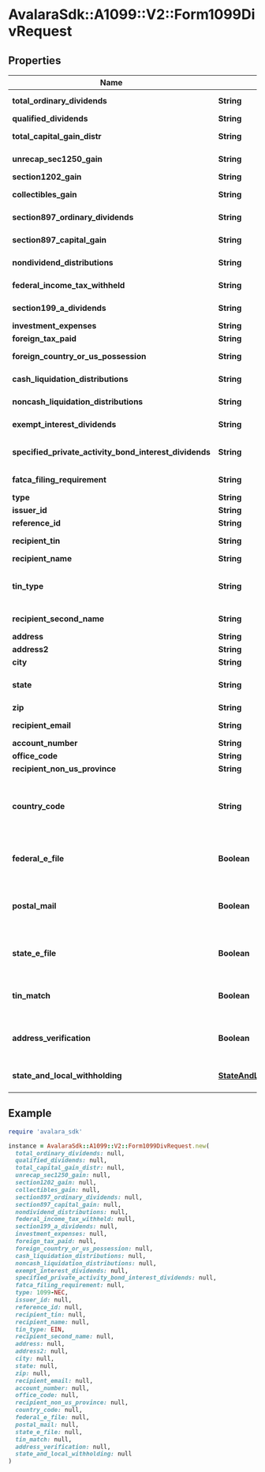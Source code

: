 # AvalaraSdk::A1099::V2::Form1099DivRequest

## Properties

| Name | Type | Description | Notes |
| ---- | ---- | ----------- | ----- |
| **total_ordinary_dividends** | **String** | Total ordinary dividends | [optional] |
| **qualified_dividends** | **String** | Qualified dividends | [optional] |
| **total_capital_gain_distr** | **String** | Total capital gain distributions | [optional] |
| **unrecap_sec1250_gain** | **String** | Unrecaptured Section 1250 gain | [optional] |
| **section1202_gain** | **String** | Section 1202 gain | [optional] |
| **collectibles_gain** | **String** | Collectibles (28%) gain | [optional] |
| **section897_ordinary_dividends** | **String** | Section 897 ordinary dividends | [optional] |
| **section897_capital_gain** | **String** | Section 897 capital gain | [optional] |
| **nondividend_distributions** | **String** | Nondividend distributions | [optional] |
| **federal_income_tax_withheld** | **String** | Federal income tax withheld | [optional] |
| **section199_a_dividends** | **String** | Section 199A dividends | [optional] |
| **investment_expenses** | **String** | Investment expenses | [optional] |
| **foreign_tax_paid** | **String** | Foreign tax paid | [optional] |
| **foreign_country_or_us_possession** | **String** | Foreign country or U.S. possession | [optional] |
| **cash_liquidation_distributions** | **String** | Cash liquidation distributions | [optional] |
| **noncash_liquidation_distributions** | **String** | Noncash liquidation distributions | [optional] |
| **exempt_interest_dividends** | **String** | Exempt-interest dividends | [optional] |
| **specified_private_activity_bond_interest_dividends** | **String** | Specified private activity bond interest dividends | [optional] |
| **fatca_filing_requirement** | **String** | FATCA filing requirement | [optional] |
| **type** | **String** |  | [optional] |
| **issuer_id** | **String** | Issuer ID | [optional] |
| **reference_id** | **String** | Reference ID | [optional] |
| **recipient_tin** | **String** | Recipient Tax ID Number | [optional] |
| **recipient_name** | **String** | Recipient name |  |
| **tin_type** | **String** | Type of TIN (Tax ID Number). Will be one of:  * SSN  * EIN  * ITIN  * ATIN | [optional] |
| **recipient_second_name** | **String** | Recipient second name | [optional] |
| **address** | **String** | Address |  |
| **address2** | **String** | Address line 2 | [optional] |
| **city** | **String** | City |  |
| **state** | **String** | US state. Required if CountryCode is \&quot;US\&quot;. | [optional] |
| **zip** | **String** | Zip/postal code | [optional] |
| **recipient_email** | **String** | Recipient email address | [optional] |
| **account_number** | **String** | Account number | [optional] |
| **office_code** | **String** | Office code | [optional] |
| **recipient_non_us_province** | **String** | Foreign province | [optional] |
| **country_code** | **String** | Country code, as defined at https://www.irs.gov/e-file-providers/country-codes |  |
| **federal_e_file** | **Boolean** | Boolean indicating that federal e-filing should be scheduled for this form | [optional] |
| **postal_mail** | **Boolean** | Boolean indicating that postal mailing to the recipient should be scheduled for this form | [optional] |
| **state_e_file** | **Boolean** | Boolean indicating that state e-filing should be scheduled for this form | [optional] |
| **tin_match** | **Boolean** | Boolean indicating that TIN Matching should be scheduled for this form | [optional] |
| **address_verification** | **Boolean** | Boolean indicating that address verification should be scheduled for this form | [optional] |
| **state_and_local_withholding** | [**StateAndLocalWithholdingRequest**](StateAndLocalWithholdingRequest.md) | State and local withholding information | [optional] |

## Example

```ruby
require 'avalara_sdk'

instance = AvalaraSdk::A1099::V2::Form1099DivRequest.new(
  total_ordinary_dividends: null,
  qualified_dividends: null,
  total_capital_gain_distr: null,
  unrecap_sec1250_gain: null,
  section1202_gain: null,
  collectibles_gain: null,
  section897_ordinary_dividends: null,
  section897_capital_gain: null,
  nondividend_distributions: null,
  federal_income_tax_withheld: null,
  section199_a_dividends: null,
  investment_expenses: null,
  foreign_tax_paid: null,
  foreign_country_or_us_possession: null,
  cash_liquidation_distributions: null,
  noncash_liquidation_distributions: null,
  exempt_interest_dividends: null,
  specified_private_activity_bond_interest_dividends: null,
  fatca_filing_requirement: null,
  type: 1099-NEC,
  issuer_id: null,
  reference_id: null,
  recipient_tin: null,
  recipient_name: null,
  tin_type: EIN,
  recipient_second_name: null,
  address: null,
  address2: null,
  city: null,
  state: null,
  zip: null,
  recipient_email: null,
  account_number: null,
  office_code: null,
  recipient_non_us_province: null,
  country_code: null,
  federal_e_file: null,
  postal_mail: null,
  state_e_file: null,
  tin_match: null,
  address_verification: null,
  state_and_local_withholding: null
)
```

